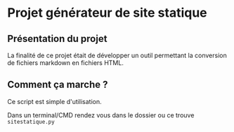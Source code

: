 # Projet générateur de site statique

## Présentation du projet

La finalité de ce projet était de développer un outil permettant la conversion de fichiers markdown en fichiers HTML.

## Comment ça marche ?

Ce script est simple d'utilisation.

Dans un terminal/CMD rendez vous dans le dossier ou ce trouve `sitestatique.py`



<!--stackedit_data:
eyJoaXN0b3J5IjpbMTI5MTAzMzUzNiwxNDc3MDQ1MjM3LDE5Nj
QyMzA3NV19
-->